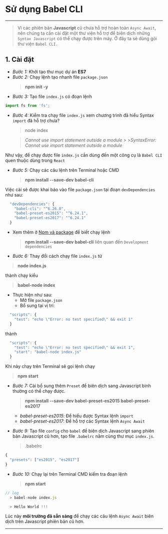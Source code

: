 # Sử dụng Babel CLI

---

> Vì các phiên bản **Javascript** cũ chưa hỗ trợ hoàn toàn `Async Await`, nên chúng ta cần cài đặt một thư viện hỗ trợ để biên dịch những `Syntax Javascript` có thể chạy được trên máy. Ở đây ta sẽ dùng gói thư viện `Babel CLI.`

## 1. Cài đặt

- _Bước 1:_ Khởi tạo thư mục dự án **ES7**
- _Bước 2:_ Chạy lệnh tạo nhanh file `package.json`
  > **npm init -y**
- _Bước 3:_ Tạo file `index.js` có đoạn lệnh

```js
import fs from 'fs';
```

- _Bước 4:_ Kiểm tra chạy file `index.js` xem chương trình đã hiểu Syntax `import` đã hỗ trợ chưa?

  > node index

  > _Cannot use import statement outside a module_ > >_SyntaxError: Cannot use import statement outside a module_

Như vậy, để chạy được file `index.js` cần dùng đến một công cụ là `Babel CLI` quen thuộc dùng trong `React`

- _Bước 5:_ Chạy các câu lệnh trên Terminal hoặc CMD

  > **npm install --save-dev babel-cli**

Việc cài sẽ được khai báo vào file `package.json` tại đoạn `devDependencies` như sau:

```js
  "devDependencies": {
    "babel-cli": "^6.26.0",
    "babel-preset-es2015": "^6.24.1",
    "babel-preset-es2017": "^6.24.1"
  }

```

- Xem thêm ở [Npm và package](../16/index.md) để biết chạy lệnh

  > **npm install --save-dev babel-cli**
  > liên quan đến `Development dependencies`

- _Bước 6:_ Thay đổi cách chạy file `index.js` từ

> **node index.js**

thành chạy kiểu

> **babel-node index**

- Thực hiện như sau:
  - Mở file `package.json`
  - Bổ sung tại vị trí:

```js
  "scripts": {
    "test": "echo \"Error: no test specified\" && exit 1"
  }
```

thành

```js
  "scripts": {
    "test": "echo \"Error: no test specified\" && exit 1",
    "start": "babel-node index.js"
  }
```

Khi này chạy trên Terminal sẽ gọi lệnh chạy

> **npm start**

- _Bước 7:_ Cài bổ sung thêm `Preset` để biên dịch sang Javascript bình thường có thể chạy được.

  > **npm install --save-dev babel-preset-es2015 babel-preset-es2017**

  - _babel-preset-es2015_: Để hiểu được Syntax lệnh `import`
  - _babel-preset-es2017_: Để hỗ trợ các Syntax lệnh `Async Await`

- _Bước 9:_ Tạo file `config` cho `babel` để biên dịch Javascript sang phiên bản Javascript cũ hơn, tạo file `.babelrc` nằm cùng thư mục `index.js`.

  > .babelrc

```js
{
  "presets": ["es2015", "es2017"]
}

```

- _Bước 10:_ Chạy lại trên Terminal CMD kiểm tra đoạn lệnh

  > **npm start**

```js
// log
  > babel-node index.js

  > Hello World !!!
```

Lúc này **môi trường đã sẵn sàng** để chạy các câu lệnh `Async Await` biên dịch trên Javascript phiên bản cũ hơn.

---
